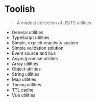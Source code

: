 # Toolish

> A modest collection of JS/TS utilities

* General utilities
* TypeScript utilities
* Simple, explicit reactivity system
* Simple validation solution
* Event source and bus
* Async/promise utilities
* Array utilities
* Object utilities
* String utilities
* Map utilities
* Timing utilities
* TTL cache
* Vue utilities
